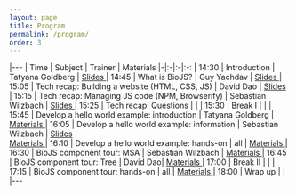 ```yaml
---
layout: page
title: Program
permalink: /program/
order: 3
---
```


<style type="text/css">
.post-content table  {border-collapse:collapse;border-spacing:0;border-color:#ccc;border:none;margin:0px auto; width: 100%}
.post-content table td{font-family:Arial, sans-serif;font-size:14px;padding:11px 20px;border-style:solid;border-width:0px;overflow:hidden;word-break:normal;border-color:#ccc;color:#333;background-color:#fff;}
.post-content table th{font-family:Arial, sans-serif;font-size:14px;font-weight:normal;padding:11px 20px;border-style:solid;border-width:0px;overflow:hidden;word-break:normal;border-color:#ccc;color:#333;background-color:#f0f0f0;}
</style>

|---
| Time | Subject | Trainer | Materials 
|-|:-|:-|:-:
| 14:30 | Introduction | Tatyana Goldberg | <a biojs-date="2015-03-24 19:30" href="https://docs.google.com/presentation/d/1OavaT0UFiDTQYXlTDpBk-HaATdG-2SY3AP0miNNEJl8/edit"> Slides </a>
| 14:45 | What is BioJS? | Guy Yachdav | <a biojs-date="2015-03-24 19:45" href="https://docs.google.com/presentation/d/1Xa3COnA-lqDvXVkRwhTSlQVsioaFXhJHamnrRIRwy2c/edit"> Slides </a>
| 15:05 | Tech recap: Building a website (HTML, CSS, JS) | David Dao | <a biojs-date="2015-03-24 20:00" href="https://biojs-edu.github.io/vizbi-html-recap"> Slides </a>
| 15:15 | Tech recap: Managing JS code (NPM, Browserify) | Sebastian Wilzbach | <a biojs-date="2015-03-24 20:00" href="https://greenify.github.io/node-intro/#/"> Slides </a>
| 15:25 | Tech recap: Questions | | 
| 15:30 | Break I | | 
| 15:45 | Develop a hello world example: introduction | Tatyana Goldberg | <a biojs-date="2015-03-24 20:45" href="https://www.npmjs.com/package/looker-on "> Materials </a>
| 16:05 | Develop a hello world example: information | Sebastian Wilzbach | <span biojs-date="2015-03-24 20:45"> <a href="https://biojs-edu.github.io/vizbi-exercise1/"> Slides </a> <br> <a biojs-date="2015-03-24 20:45" href="{{site.baseurl}}/assignment1"> Materials </a> </span>
| 16:10 | Develop a hello world example: hands-on | all | <a biojs-date="2015-03-24 21:00" href="{{site.baseurl}}/assignment1"> Materials </a>
| 16:30 | BioJS component tour: MSA | Sebastian Wilzbach | <a biojs-date="2015-03-24 21:15" href="https://github.com/greenify/msa"> Materials </a>
| 16:45 | BioJS component tour: Tree | David Dao| <a biojs-date="2015-03-24 21:30" href="http://biojs.io/d/exelixis"> Materials </a>
| 17:00 | Break II | | 
| 17:15 | BioJS component tour: hands-on | all | <a biojs-date="2015-03-24 22:00" href="{{site.baseurl}}/assignment2"> Materials </a>
| 18:00 | Wrap up | | 
|---


<script src="{{ baseurl }}/js/hider.js"></script>
